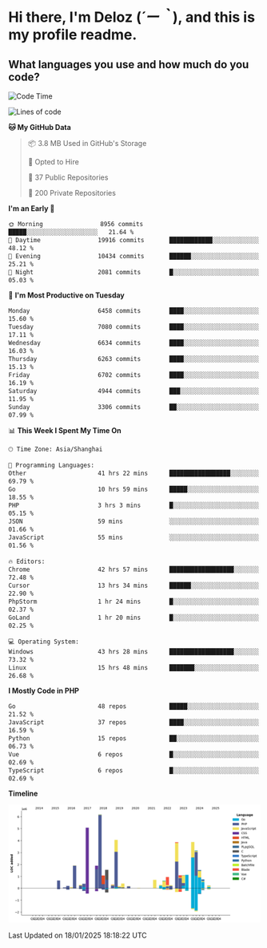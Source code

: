 # **Hi there, I'm Deloz (*´ー｀*), and this is my profile readme.**

## **What languages you use and how much do you code?**

<!--START_SECTION:waka-->
![Code Time](http://img.shields.io/badge/Code%20Time-5%2C542%20hrs%2021%20mins-blue)

![Lines of code](https://img.shields.io/badge/From%20Hello%20World%20I%27ve%20Written-43.9%20million%20lines%20of%20code-blue)

**🐱 My GitHub Data** 

> 📦 3.8 MB Used in GitHub's Storage 
 > 
> 💼 Opted to Hire
 > 
> 📜 37 Public Repositories 
 > 
> 🔑 200 Private Repositories 
 > 
**I'm an Early 🐤** 

```text
🌞 Morning                8956 commits        █████░░░░░░░░░░░░░░░░░░░░   21.64 % 
🌆 Daytime                19916 commits       ████████████░░░░░░░░░░░░░   48.12 % 
🌃 Evening                10434 commits       ██████░░░░░░░░░░░░░░░░░░░   25.21 % 
🌙 Night                  2081 commits        █░░░░░░░░░░░░░░░░░░░░░░░░   05.03 % 
```
📅 **I'm Most Productive on Tuesday** 

```text
Monday                   6458 commits        ████░░░░░░░░░░░░░░░░░░░░░   15.60 % 
Tuesday                  7080 commits        ████░░░░░░░░░░░░░░░░░░░░░   17.11 % 
Wednesday                6634 commits        ████░░░░░░░░░░░░░░░░░░░░░   16.03 % 
Thursday                 6263 commits        ████░░░░░░░░░░░░░░░░░░░░░   15.13 % 
Friday                   6702 commits        ████░░░░░░░░░░░░░░░░░░░░░   16.19 % 
Saturday                 4944 commits        ███░░░░░░░░░░░░░░░░░░░░░░   11.95 % 
Sunday                   3306 commits        ██░░░░░░░░░░░░░░░░░░░░░░░   07.99 % 
```


📊 **This Week I Spent My Time On** 

```text
🕑︎ Time Zone: Asia/Shanghai

💬 Programming Languages: 
Other                    41 hrs 22 mins      █████████████████░░░░░░░░   69.79 % 
Go                       10 hrs 59 mins      █████░░░░░░░░░░░░░░░░░░░░   18.55 % 
PHP                      3 hrs 3 mins        █░░░░░░░░░░░░░░░░░░░░░░░░   05.15 % 
JSON                     59 mins             ░░░░░░░░░░░░░░░░░░░░░░░░░   01.66 % 
JavaScript               55 mins             ░░░░░░░░░░░░░░░░░░░░░░░░░   01.56 % 

🔥 Editors: 
Chrome                   42 hrs 57 mins      ██████████████████░░░░░░░   72.48 % 
Cursor                   13 hrs 34 mins      ██████░░░░░░░░░░░░░░░░░░░   22.90 % 
PhpStorm                 1 hr 24 mins        █░░░░░░░░░░░░░░░░░░░░░░░░   02.37 % 
GoLand                   1 hr 20 mins        █░░░░░░░░░░░░░░░░░░░░░░░░   02.25 % 

💻 Operating System: 
Windows                  43 hrs 28 mins      ██████████████████░░░░░░░   73.32 % 
Linux                    15 hrs 48 mins      ███████░░░░░░░░░░░░░░░░░░   26.68 % 
```

**I Mostly Code in PHP** 

```text
Go                       48 repos            █████░░░░░░░░░░░░░░░░░░░░   21.52 % 
JavaScript               37 repos            ████░░░░░░░░░░░░░░░░░░░░░   16.59 % 
Python                   15 repos            ██░░░░░░░░░░░░░░░░░░░░░░░   06.73 % 
Vue                      6 repos             █░░░░░░░░░░░░░░░░░░░░░░░░   02.69 % 
TypeScript               6 repos             █░░░░░░░░░░░░░░░░░░░░░░░░   02.69 % 
```



**Timeline**

![Lines of Code chart](https://raw.githubusercontent.com/deloz/deloz/main/assets/bar_graph.png)


 Last Updated on 18/01/2025 18:18:22 UTC
<!--END_SECTION:waka-->
